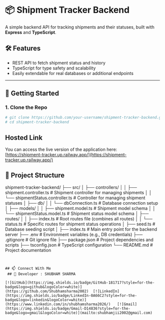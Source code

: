 # 📦 Shipment Tracker Backend

A simple backend API for tracking shipments and their statuses, built with **Express** and **TypeScript**.

## 🛠️ Features

- REST API to fetch shipment status and history
- TypeScript for type safety and scalability
- Easily extendable for real databases or additional endpoints

---

## 🚀 Getting Started

### 1. Clone the Repo

```bash
# git clone https://github.com/your-username/shipment-tracker-backend.git
# cd shipment-tracker-backend
```
## Hosted Link

You can access the live version of the application here:  
[https://shipment-tracker.up.railway.app/](https://shipment-tracker.up.railway.app/)
## 📂 Project Structure
shipment-tracker-backend/
├── src/
│   ├── controllers/
│   │   ├── shipment.controller.ts         # Shipment controller for managing shipments
│   │   └── shipmentStatus.controller.ts   # Controller for managing shipment statuses
│   ├── db/
│   │   └── dbConnection.ts               # Database connection setup
│   ├── models/
│   │   ├── shipment.model.ts             # Shipment model schema
│   │   └── shipmentStatus.model.ts       # Shipment status model schema
│   ├── routes/
│   │   ├── index.ts                      # Root routes file (combines all routes)
│   │   └── status.ts                     # Specific routes for shipment status operations
│   ├── seed.ts                           # Database seeding script
│   ├── index.ts                          # Main entry point for the backend server
├── .env                                    # Environment variables (e.g., DB credentials)
├── .gitignore                              # Git ignore file
├── package.json                            # Project dependencies and scripts
├── tsconfig.json                          # TypeScript configuration
└── README.md                               # Project documentation

```


## 📫 Connect With Me
 ## 👤 Developer : SHUBHAM SHARMA
 
[![GitHub](https://img.shields.io/badge/GitHub-181717?style=for-the-badge&logo=github&logoColor=white)](https://github.com/Shubhamsharma2002)  [![LinkedIn](https://img.shields.io/badge/LinkedIn-0A66C2?style=for-the-badge&logo=linkedin&logoColor=white)](https://www.linkedin.com/in/shubhamsharma2026/)   [![Gmail](https://img.shields.io/badge/Gmail-D14836?style=for-the-badge&logo=gmail&logoColor=white)](mailto:shubhamjii2002@gmail.com)
